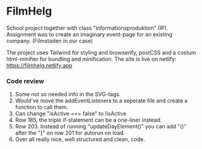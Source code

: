 # FilmHelg
School project together with class "informationsproduktion" (IP). 
Assignment was to create an imaginary event-page for an existing company. (Filmstaden in our case)

The project uses Tailwind for styling and browserify, postCSS and a costum html-minifier for bundling and minification. 
The site is live on netlify: https://filmhelg.netlify.app


### Code review
1. Some not so needed info in the SVG-tags.
2. Would've move the addEventListeners to a seperate file and create a function to call them.
3. Can change "isActive === false" to !isActive
4. Row 185, the triple if-statement can be a one-liner instead.
5. Row 203. Instead of running "updateDayElement()" you can add "()" after the "}" on row 201 for autorun on load.
6. Over all really nice, well structured and clean, code.